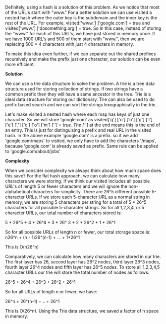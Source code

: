 Definitely, using a hash is a solution of this problem. As we notice that most of the URL's start with "www." For a better solution we can use visited a nested hash where the outer key is the subdomain and the inner key is the rest of the URL. For example, visited['www.'] ['google.com'] = true and visited['www.'] ['dosomething.org'] = true. So in this case, instead of storing the "www." for each of this URL's, we have just stored in memory once. If we have 1000 URL's and 500 of them start with "www.", then we are replacing 500 * 4 characters with just 4 characters in memory.

To make this idea even further, if we can separate out the shared prefixes recursively and make the prefix just one character, our solution can be even more efficient.

**Solution**

We can use a trie data structure to solve the problem. A trie is a tree data structure used for storing collection of strings. If two strings have a common prefix then they will have a same ancestor in the tree. Trie is a ideal data structure for storing our dictionary. Trie can also be used to do prefix based search and we can sort the strings lexographically in the trie.

Let's make visited a nested hash where each map has keys of just one character. So we will store 'google.com' as visited['g'] ['o'] ['o'] ['g'] ['l'] ['e'] ['.'] ['c'] ['o'] ['m'] ['*'] = true.
The ['*'] at the end means this is the end of an entry. This is just for distinguising a prefix and real URL in the visited hash. In the above example 'google.com' is a prefix. so if we add 'google.com/maps' to visited, we only have to add the characters '/maps', because 'google.com' is already saved as prefix. Same rule can be applied to 'google.com/about/jobs'

**Complexity**

When we consider complexity we always think about how much space does this save? For the flat hash approach, we can calculate how many characters we were storing. If we think our visited includes all possible URL's of length 5 or fewer characters and we will ignore the non-alphabetical characters for simplicity. There are 26^5 different possible 5-character URLs. If we store each 5-character URL as a normal string in memory, we are storing 5 characters per string for a total of 5 * 26^5 characters for all possible 5-character strings. So for all 1,2,3,4, or 5 character URLs, our total number of characters stored is:

5 * 26^5 + 4 * 26^4 + 3 * 26^ 3 + 2 * 26^2 + 1 * 26^1

So for all possible URLs of length n or fewer, our total storage space is:
n26^n + (n - 1)26^(n-1) + ... + 1*26^1

This is O(n26^n)

Comparatively, we can calculate how many characters are stored in our trie. The first layer has 26, second layer has 26^2 nodes, third layer 26^3 nodes, fourth layer 26^4 nodes and fifth layer has 26^5 nodes. To store all 1,2,3,4,5 character URLs our trie will store the total number of nodes as follows:

26^5 + 26^4 + 26^3 + 26^2 + 26^1

So for all URLs of length n or fewer, we have:

26^n + 26^(n-1) + .. + 26^1

This is O(26^n). Using the Trie data structure, we saved a factor of n space in memory.
